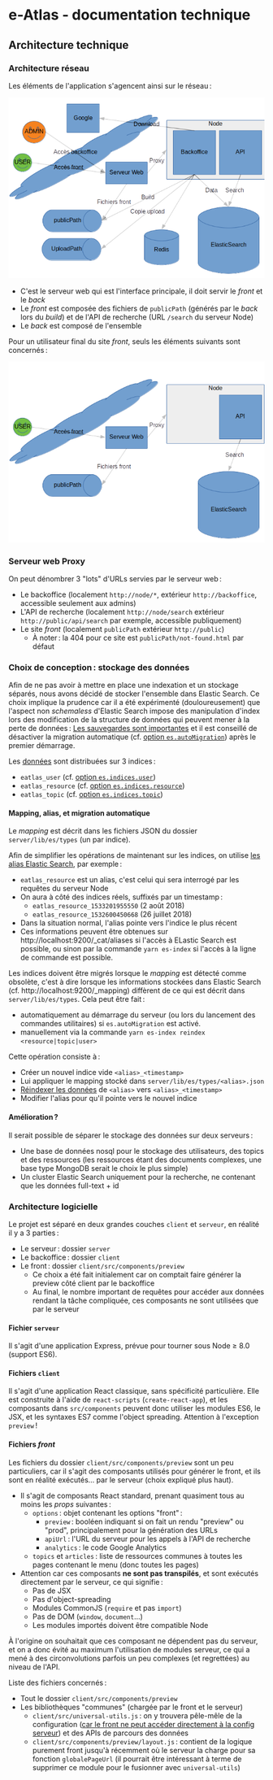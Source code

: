 # e-Atlas ‑ documentation technique

## Architecture technique

### Architecture réseau

Les éléments de l'application s'agencent ainsi sur le réseau :

![Schéma architecture réseau complet](./images/architecture-network.png)

- C'est le serveur web qui est l'interface principale, il doit servir le _front_ et le _back_
- Le _front_ est composée des fichiers de `publicPath` (générés par le _back_ lors du _build_) et de l'API de recherche (URL `/search` du serveur Node)
- Le _back_ est composé de l'ensemble

Pour un utilisateur final du site _front_, seuls les éléments suivants sont concernés :

![Schéma architecture réseau utilisateur final](./images/architecture-network-user.png)

### Serveur web Proxy

On peut dénombrer 3 "lots" d'URLs servies par le serveur web :

- Le backoffice (localement `http://node/*`, extérieur `http://backoffice`, accessible seulement aux admins)
- L'API de recherche (localement `http://node/search` extérieur `http://public/api/search` par exemple, accessible publiquement)
- Le site _front_ (localement `publicPath` extérieur `http://public`)
  - À noter : la 404 pour ce site est `publicPath/not-found.html` par défaut

### Choix de conception : stockage des données

Afin de ne pas avoir à mettre en place une indexation et un stockage séparés, nous avons décidé de stocker l'ensemble dans Elastic Search. Ce choix implique la prudence car il a été expérimenté (douloureusement) que l'aspect non _schemaless_ d'Elastic Search impose des manipulation d'index lors des modification de la structure de données qui peuvent mener à la perte de données : [Les sauvegardes sont importantes](./Backup.md) et il est conseillé de désactiver la migration automatique (cf. [option `es.autoMigration`](./Configuration.md)) après le premier démarrage.

Les [données](./Data.md) sont distribuées sur 3 indices :

- `eatlas_user` (cf. [option `es.indices.user`](./Configuration.md))
- `eatlas_resource` (cf. [option `es.indices.resource`](./Configuration.md))
- `eatlas_topic` (cf. [option `es.indices.topic`](./Configuration.md))

#### Mapping, alias, et migration automatique

Le _mapping_ est décrit dans les fichiers JSON du dossier `server/lib/es/types` (un par indice).

Afin de simplifier les opérations de maintenant sur les indices, on utilise [les alias Elastic Search](https://www.elastic.co/guide/en/elasticsearch/reference/current/indices-aliases.html), par exemple :

- `eatlas_resource` est un alias, c'est celui qui sera interrogé par les requêtes du serveur Node
- On aura à côté des indices réels, suffixés par un timestamp :
  - `eatlas_resource_1533201955550` (2 août 2018)
  - `eatlas_resource_1532600450668` (26 juillet 2018)
- Dans la situation normal, l'alias pointe vers l'indice le plus récent
- Ces informations peuvent être obtenues sur http://localhost:9200/_cat/aliases si l'accès à ELastic Search est possible, ou sinon par la commande `yarn es-index` si l'accès à la ligne de commande est possible.

Les indices doivent être migrés lorsque le _mapping_ est détecté comme obsolète, c'est à dire lorsque les informations stockées dans Elastic Search (cf. http://localhost:9200/_mapping) diffèrent de ce qui est décrit dans `server/lib/es/types`. Cela peut être fait :

- automatiquement au démarrage du serveur (ou lors du lancement des commandes utilitaires) si `es.autoMigration` est activé.
- manuellement via la commande `yarn es-index reindex <resource|topic|user>`

Cette opération consiste à :

- Créer un nouvel indice vide `<alias>_<timestamp>`
- Lui appliquer le mapping stocké dans `server/lib/es/types/<alias>.json`
- [Réindexer les données](https://www.elastic.co/guide/en/elasticsearch/reference/current/docs-reindex.html) de `<alias>` vers `<alias>_<timestamp>`
- Modifier l'alias pour qu'il pointe vers le nouvel indice

#### Amélioration ?

Il serait possible de séparer le stockage des données sur deux serveurs :

- Une base de données nosql pour le stockage des utilisateurs, des topics et des ressources (les ressources étant des documents complexes, une base type MongoDB serait le choix le plus simple)
- Un cluster Elastic Search uniquement pour la recherche, ne contenant que les données full-text + id

### Architecture logicielle

Le projet est séparé en deux grandes couches `client` et `serveur`, en réalité il y a 3 parties :

- Le serveur : dossier `server`
- Le backoffice : dossier `client`
- Le front : dossier `client/src/components/preview`
  - Ce choix a été fait initialement car on comptait faire générer la preview côté client par le backoffice
  - Au final, le nombre important de requêtes pour accéder aux données rendant la tâche compliquée, ces composants ne sont utilisées que par le serveur

#### Fichier `serveur`

Il s'agit d'une application Express, prévue pour tourner sous Node ≥ 8.0 (support ES6).

#### Fichiers `client`

Il s'agit d'une application React classique, sans spécificité particulière. Elle est construite à l'aide de `react-scripts` (`create-react-app`), et les composants dans `src/components` peuvent donc utiliser les modules ES6, le JSX, et les syntaxes ES7 comme l'object spreading. Attention à l'exception `preview` !

#### Fichiers _front_

Les fichiers du dossier `client/src/components/preview` sont un peu particuliers, car il s'agit des composants utilisés pour générer le front, et ils sont en réalité exécutés… par le serveur (choix expliqué plus haut).

- Il s'agit de composants React standard, prenant quasiment tous au moins les _props_ suivantes :
  - `options` : objet contenant les options "front" :
    - `preview` : booléen indiquant si on fait un rendu "preview" ou "prod", principalement pour la génération des URLs
    - `apiUrl` : l'URL du serveur pour les appels à l'API de recherche
    - `analytics` : le code Google Analytics
  - `topics` et `articles` : liste de ressources communes à toutes les pages contenant le menu (donc toutes les pages)
- Attention car ces composants **ne sont pas transpilés**, et sont exécutés directement par le serveur, ce qui signifie :
  - Pas de JSX
  - Pas d'object-spreading
  - Modules CommonJS (`require` et pas `import`)
  - Pas de DOM (`window`, `document`…)
  - Les modules importés doivent être compatible Node

À l'origine on souhaitait que ces composant ne dépendent pas du serveur, et on a donc évité au maximum l'utilisation de modules serveur, ce qui a mené à des circonvolutions parfois un peu complexes (et regrettées) au niveau de l'API.

Liste des fichiers concernés :

- Tout le dossier `client/src/components/preview`
- Les bibliothèques "communes" (chargée par le front et le serveur)
  - `client/src/universal-utils.js` : on y trouvera pêle-mêle de la configuration ([car le front ne peut accéder directement à la config serveur](./Configuration.md)) et des APIs de parcours des données
  - `client/src/components/preview/layout.js` : contient de la logique purement front jusqu'à récemment où le serveur la charge pour sa fonction `globalePageUrl` (il pourrait être intéressant à terme de supprimer ce module pour le fusionner avec `universal-utils`)
